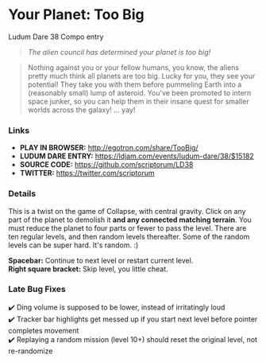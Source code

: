 # Your Planet: Too Big
Ludum Dare 38 Compo entry

> *The alien council has determined your planet is too big!*

> Nothing against you or your fellow humans, you know, the aliens pretty much think all planets are too big. Lucky for you, they see your potential! They take you with them before pummeling Earth into a (reasonably small) lump of asteroid. You've been promoted to intern space junker, so you can help them in their insane quest for smaller worlds across the galaxy! ... yay!

### Links
* **PLAY IN BROWSER:** http://egotron.com/share/TooBig/
* **LUDUM DARE ENTRY:** https://ldjam.com/events/ludum-dare/38/$15182
* **SOURCE CODE:** https://github.com/scriptorum/LD38
* **TWITTER:** https://twitter.com/scriptorum

### Details
This is a twist on the game of Collapse, with central gravity. Click on any part of the planet to demolish it **and any connected matching terrain**. You must reduce the planet to four parts or fewer to pass the level. There are ten regular levels, and then random levels thereafter. Some of the random levels can be super hard. It's random. :)

**Spacebar:** Continue to next level or restart current level.  
**Right square bracket:** Skip level, you little cheat.

### Late Bug Fixes
:heavy_check_mark: Ding volume is supposed to be lower, instead of irritatingly loud  
:heavy_check_mark: Tracker bar highlights get messed up if you start next level before pointer completes movement  
:heavy_check_mark: Replaying a random mission (level 10+) should reset the original level, not re-randomize
